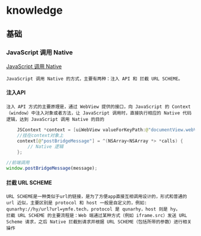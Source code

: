 # knowledge

## 基础

### JavaScript 调用 Native

[JavaScript 调用 Native](https://juejin.im/post/5abca877f265da238155b6bc)

    JavaScript 调用 Native 的方式，主要有两种：注入 API 和 拦截 URL SCHEME。

#### 注入API

    注入 API 方式的主要原理是，通过 WebView 提供的接口，向 JavaScript 的 Context（window）中注入对象或者方法，让 JavaScript 调用时，直接执行相应的 Native 代码逻辑，达到 JavaScript 调用 Native 的目的

```swift
    JSContext *context = [uiWebView valueForKeyPath:@"documentView.webView.mainFrame.javaScriptContext"];
    //挂在context对象上
    context[@"postBridgeMessage"] = ^(NSArray<NSArray *> *calls) {
        // Native 逻辑
    };
```

```js
//前端调用
window.postBridgeMessage(message);
```

#### 拦截 URL SCHEME

    URL SCHEME是一种类似于url的链接，是为了方便app直接互相调用设计的，形式和普通的 url 近似，主要区别是 protocol 和 host 一般是自定义的，例如: qunarhy://hy/url?url=ymfe.tech，protocol 是 qunarhy，host 则是 hy。
    拦截 URL SCHEME 的主要流程是：Web 端通过某种方式（例如 iframe.src）发送 URL Scheme 请求，之后 Native 拦截到请求并根据 URL SCHEME（包括所带的参数）进行相关操作